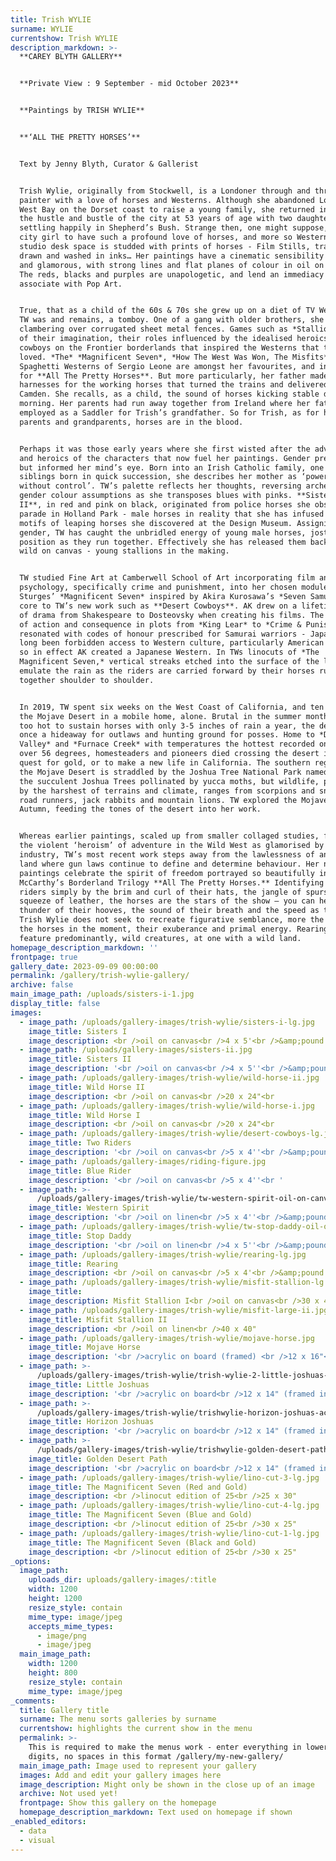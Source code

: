 ```yaml
---
title: Trish WYLIE
surname: WYLIE
currentshow: Trish WYLIE
description_markdown: >-
  **CAREY BLYTH GALLERY**


  **Private View : 9 September - mid October 2023**


  **Paintings by TRISH WYLIE**


  **‘ALL THE PRETTY HORSES’**


  Text by Jenny Blyth, Curator & Gallerist


  Trish Wylie, originally from Stockwell, is a Londoner through and through, a
  painter with a love of horses and Westerns. Although she abandoned London for
  West Bay on the Dorset coast to raise a young family, she returned in 2010 to
  the hustle and bustle of the city at 53 years of age with two daughters,
  settling happily in Shepherd’s Bush. Strange then, one might suppose, for a
  city girl to have such a profound love of horses, and more so Westerns. Her
  studio desk space is studded with prints of horses - Film Stills, traced,
  drawn and washed in inks… Her paintings have a cinematic sensibility – cool
  and glamorous, with strong lines and flat planes of colour in oil on canvas.
  The reds, blacks and purples are unapologetic, and lend an immediacy we
  associate with Pop Art.


  True, that as a child of the 60s & 70s she grew up on a diet of TV Westerns.
  TW was and remains, a tomboy. One of a gang with older brothers, she recalls
  clambering over corrugated sheet metal fences. Games such as *Stallions* were
  of their imagination, their roles influenced by the idealised heroics of
  cowboys on the Frontier borderlands that inspired the Westerns that they
  loved. *The* *Magnificent Seven*, *How The West Was Won, The Misfits* and
  Spaghetti Westerns of Sergio Leone are amongst her favourites, and inspiration
  for **All The Pretty Horses**. But more particularly, her father made
  harnesses for the working horses that turned the trains and delivered goods at
  Camden. She recalls, as a child, the sound of horses kicking stable doors of a
  morning. Her parents had run away together from Ireland where her father was
  employed as a Saddler for Trish’s grandfather. So for Trish, as for her
  parents and grandparents, horses are in the blood.


  Perhaps it was those early years where she first wisted after the adventure
  and heroics of the characters that now fuel her paintings. Gender precluded
  but informed her mind’s eye. Born into an Irish Catholic family, one of ten
  siblings born in quick succession, she describes her mother as ‘powerless,
  without control’. TW’s palette reflects her thoughts, reversing archetypal
  gender colour assumptions as she transposes blues with pinks. **Sisters I &
  II**, in red and pink on black, originated from police horses she observed on
  parade in Holland Park - male horses in reality that she has infused with
  motifs of leaping horses she discovered at the Design Museum. Assigning female
  gender, TW has caught the unbridled energy of young male horses, jostling for
  position as they run together. Effectively she has released them back to the
  wild on canvas - young stallions in the making.


  TW studied Fine Art at Camberwell School of Art incorporating film and
  psychology, specifically crime and punishment, into her chosen modules. John
  Sturges’ *Magnificent Seven* inspired by Akira Kurosawa’s *Seven Samurai* is
  core to TW’s new work such as **Desert Cowboys**. AK drew on a lifetime study
  of drama from Shakespeare to Dosteovsky when creating his films. The severity
  of action and consequence in plots from *King Lear* to *Crime & Punishment*
  resonated with codes of honour prescribed for Samurai warriors - Japan had
  long been forbidden access to Western culture, particularly American Westerns,
  so in effect AK created a Japanese Western. In TWs linocuts of *The
  Magnificent Seven,* vertical streaks etched into the surface of the linoleum
  emulate the rain as the riders are carried forward by their horses running
  together shoulder to shoulder.


  In 2019, TW spent six weeks on the West Coast of California, and ten days in
  the Mojave Desert in a mobile home, alone. Brutal in the summer months, and
  too hot to sustain horses with only 3-5 inches of rain a year, the desert was
  once a hideaway for outlaws and hunting ground for posses. Home to *Death
  Valley* and *Furnace Creek* with temperatures the hottest recorded on Earth at
  over 56 degrees, homesteaders and pioneers died crossing the desert in their
  quest for gold, or to make a new life in California. The southern region of
  the Mojave Desert is straddled by the Joshua Tree National Park named after
  the succulent Joshua Trees pollinated by yucca moths, but wildlife, prescribed
  by the harshest of terrains and climate, ranges from scorpions and snakes to
  road runners, jack rabbits and mountain lions. TW explored the Mojave in the
  Autumn, feeding the tones of the desert into her work.


  Whereas earlier paintings, scaled up from smaller collaged studies, featured
  the violent ‘heroism’ of adventure in the Wild West as glamorised by the film
  industry, TW’s most recent work steps away from the lawlessness of an untamed
  land where gun laws continue to define and determine behaviour. Her new
  paintings celebrate the spirit of freedom portrayed so beautifully in Cormac
  McCarthy’s Borderland Trilogy **All The Pretty Horses.** Identifying the
  riders simply by the brim and curl of their hats, the jangle of spurs and the
  squeeze of leather, the horses are the stars of the show – you can hear the
  thunder of their hooves, the sound of their breath and the speed as they run.
  Trish Wylie does not seek to recreate figurative semblance, more the spirit of
  the horses in the moment, their exuberance and primal energy. Rearing horses
  feature predominantly, wild creatures, at one with a wild land.
homepage_description_markdown: ''
frontpage: true
gallery_date: 2023-09-09 00:00:00
permalink: /gallery/trish-wylie-gallery/
archive: false
main_image_path: /uploads/sisters-i-1.jpg
display_title: false
images:
  - image_path: /uploads/gallery-images/trish-wylie/sisters-i-lg.jpg
    image_title: Sisters I
    image_description: <br />oil on canvas<br />4 x 5'<br />&amp;pound £6500
  - image_path: /uploads/gallery-images/sisters-ii.jpg
    image_title: Sisters II
    image_description: '<br />oil on canvas<br />4 x 5''<br />&amp;pound '
  - image_path: /uploads/gallery-images/trish-wylie/wild-horse-ii.jpg
    image_title: Wild Horse II
    image_description: <br />oil on canvas<br />20 x 24"<br
  - image_path: /uploads/gallery-images/trish-wylie/wild-horse-i.jpg
    image_title: Wild Horse I
    image_description: <br />oil on canvas<br />20 x 24"<br
  - image_path: /uploads/gallery-images/trish-wylie/desert-cowboys-lg.jpg
    image_title: Two Riders
    image_description: '<br />oil on canvas<br />5 x 4''<br />&amp;pound '
  - image_path: /uploads/gallery-images/riding-figure.jpg
    image_title: Blue Rider
    image_description: '<br />oil on canvas<br />5 x 4''<br '
  - image_path: >-
      /uploads/gallery-images/trish-wylie/tw-western-spirit-oil-on-canvas-5-x-4.jpg
    image_title: Western Spirit
    image_description: '<br />oil on linen<br />5 x 4''<br />&amp;pound '
  - image_path: /uploads/gallery-images/trish-wylie/tw-stop-daddy-oil-on-canvas-5-x-4.jpg
    image_title: Stop Daddy
    image_description: '<br />oil on linen<br />4 x 5''<br />&amp;pound '
  - image_path: /uploads/gallery-images/trish-wylie/rearing-lg.jpg
    image_title: Rearing
    image_description: <br />oil on canvas<br />5 x 4'<br />&amp;pound
  - image_path: /uploads/gallery-images/trish-wylie/misfit-stallion-lg.jpg
    image_title:
    image_description: Misfit Stallion I<br />oil on canvas<br />30 x 40"
  - image_path: /uploads/gallery-images/trish-wylie/misfit-large-ii.jpg
    image_title: Misfit Stallion II
    image_description: <br />oil on linen<br />40 x 40"
  - image_path: /uploads/gallery-images/trish-wylie/mojave-horse.jpg
    image_title: Mojave Horse
    image_description: '<br />acrylic on board (framed) <br />12 x 16"<br '
  - image_path: >-
      /uploads/gallery-images/trish-wylie/trish-wylie-2-little-joshuas-acrylic-on-board-in-black-wooden-frame-12-x-14.jpg
    image_title: Little Joshuas
    image_description: '<br />acrylic on board<br />12 x 14" (framed in black)<br '
  - image_path: >-
      /uploads/gallery-images/trish-wylie/trishwylie-horizon-joshuas-acrylic-on-board-in-black-wooden-frame-14-x-12.jpg
    image_title: Horizon Joshuas
    image_description: '<br />acrylic on board<br />12 x 14" (framed in black)<br '
  - image_path: >-
      /uploads/gallery-images/trish-wylie/trishwylie-golden-desert-path-acrylic-on-board-in-black-wooden-frame-12-x-14.jpg
    image_title: Golden Desert Path
    image_description: '<br />acrylic on board<br />12 x 14" (framed in black)<br '
  - image_path: /uploads/gallery-images/trish-wylie/lino-cut-3-lg.jpg
    image_title: The Magnificent Seven (Red and Gold)
    image_description: <br />linocut edition of 25<br />25 x 30"
  - image_path: /uploads/gallery-images/trish-wylie/lino-cut-4-lg.jpg
    image_title: The Magnificent Seven (Blue and Gold)
    image_description: <br />linocut edition of 25<br />30 x 25"
  - image_path: /uploads/gallery-images/trish-wylie/lino-cut-1-lg.jpg
    image_title: The Magnificent Seven (Black and Gold)
    image_description: <br />linocut edition of 25<br />30 x 25"
_options:
  image_path:
    uploads_dir: uploads/gallery-images/:title
    width: 1200
    height: 1200
    resize_style: contain
    mime_type: image/jpeg
    accepts_mime_types:
      - image/png
      - image/jpeg
  main_image_path:
    width: 1200
    height: 800
    resize_style: contain
    mime_type: image/jpeg
_comments:
  title: Gallery title
  surname: The menu sorts galleries by surname
  currentshow: highlights the current show in the menu
  permalink: >-
    This is required to make the menus work - enter everything in lower case, no
    digits, no spaces in this format /gallery/my-new-gallery/
  main_image_path: Image used to represent your gallery
  images: Add and edit your gallery images here
  image_description: Might only be shown in the close up of an image
  archive: Not used yet!
  frontpage: Show this gallery on the homepage
  homepage_description_markdown: Text used on homepage if shown
_enabled_editors:
  - data
  - visual
---
```

